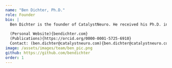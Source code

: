 ```yaml
---
name: "Ben Dichter, Ph.D."
role: Founder
bio: |
  Ben Dichter is the founder of CatalystNeuro. He received his Ph.D. in Bioengineering from the UC Berkeley – UCSF Joint Program in Bioengineering, in Dr. Edward Chang’s lab. There he used electrocorticography (ECoG) to study the neural control of speech in humans. Much of this work focused on how we control the pitch of our voice when we speak and sing. He is now a data scientist consultant for neuroscience labs, focusing on building systems for sharing data and analyses.
  
  (Personal Website){bendichter.com}
  (Publications){https://orcid.org/0000-0001-5725-6910}
  Contact: (ben.dichter@catalystneuro.com){ben.dichter@catalystneuro.com}
image: /assets/images/team/ben_pic.png
github: https://github.com/bendichter
order: 1
---
```


